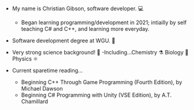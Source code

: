 - My name is Christian Gibson, software developer. 💻
    - Began learning programming/development in 2021; intiailly by self teaching C# and C++, and learning more everyday. 

- Software development degree at WGU. 🏫 

- Very strong science background! 🔬
      -Including...Chemistry ⚗️ 
                 Biology 🧠
                 Physics ⚛️
              
                    
 - Current sparetime reading...
     - Beginning C++ Through Game Programming (Fourth Edition), by Michael Dawson
     - Beginning C# Programming with Unity (VSE Edition), by A.T. Chamillard

<!---
Christian-Gibson/Christian-Gibson is a ✨ special ✨ repository because its `README.md` (this file) appears on your GitHub profile.
You can click the Preview link to take a look at your changes.
--->

